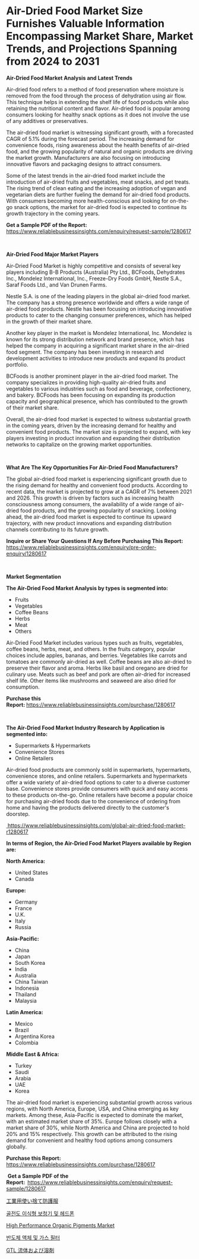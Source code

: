 <p><h1>Air-Dried Food Market Size Furnishes Valuable Information Encompassing Market Share, Market Trends, and Projections Spanning from 2024 to 2031</h1></p><p><strong>Air-Dried Food Market Analysis and Latest Trends</strong></p>
<p><p>Air-dried food refers to a method of food preservation where moisture is removed from the food through the process of dehydration using air flow. This technique helps in extending the shelf life of food products while also retaining the nutritional content and flavor. Air-dried food is popular among consumers looking for healthy snack options as it does not involve the use of any additives or preservatives.</p><p>The air-dried food market is witnessing significant growth, with a forecasted CAGR of 5.1% during the forecast period. The increasing demand for convenience foods, rising awareness about the health benefits of air-dried food, and the growing popularity of natural and organic products are driving the market growth. Manufacturers are also focusing on introducing innovative flavors and packaging designs to attract consumers.</p><p>Some of the latest trends in the air-dried food market include the introduction of air-dried fruits and vegetables, meat snacks, and pet treats. The rising trend of clean eating and the increasing adoption of vegan and vegetarian diets are further fueling the demand for air-dried food products. With consumers becoming more health-conscious and looking for on-the-go snack options, the market for air-dried food is expected to continue its growth trajectory in the coming years.</p></p>
<p><strong>Get a Sample PDF of the Report:&nbsp;</strong> <a href="https://www.reliablebusinessinsights.com/enquiry/request-sample/1280617">https://www.reliablebusinessinsights.com/enquiry/request-sample/1280617</a></p>
<p>&nbsp;</p>
<p><strong>Air-Dried Food Major Market Players</strong></p>
<p><p>Air-Dried Food Market is highly competitive and consists of several key players including B-B Products (Australia) Pty Ltd., BCFoods, Dehydrates Inc., Mondelez International, Inc., Freeze-Dry Foods GmbH, Nestle S.A., Saraf Foods Ltd., and Van Drunen Farms.</p><p>Nestle S.A. is one of the leading players in the global air-dried food market. The company has a strong presence worldwide and offers a wide range of air-dried food products. Nestle has been focusing on introducing innovative products to cater to the changing consumer preferences, which has helped in the growth of their market share.</p><p>Another key player in the market is Mondelez International, Inc. Mondelez is known for its strong distribution network and brand presence, which has helped the company in acquiring a significant market share in the air-dried food segment. The company has been investing in research and development activities to introduce new products and expand its product portfolio.</p><p>BCFoods is another prominent player in the air-dried food market. The company specializes in providing high-quality air-dried fruits and vegetables to various industries such as food and beverage, confectionery, and bakery. BCFoods has been focusing on expanding its production capacity and geographical presence, which has contributed to the growth of their market share.</p><p>Overall, the air-dried food market is expected to witness substantial growth in the coming years, driven by the increasing demand for healthy and convenient food products. The market size is projected to expand, with key players investing in product innovation and expanding their distribution networks to capitalize on the growing market opportunities.</p></p>
<p>&nbsp;</p>
<p><strong>What Are The Key Opportunities For Air-Dried Food Manufacturers?</strong></p>
<p><p>The global air-dried food market is experiencing significant growth due to the rising demand for healthy and convenient food products. According to recent data, the market is projected to grow at a CAGR of 7% between 2021 and 2026. This growth is driven by factors such as increasing health consciousness among consumers, the availability of a wide range of air-dried food products, and the growing popularity of snacking. Looking ahead, the air-dried food market is expected to continue its upward trajectory, with new product innovations and expanding distribution channels contributing to its future growth.</p></p>
<p><strong>Inquire or Share Your Questions If Any Before Purchasing This Report:</strong> <a href="https://www.reliablebusinessinsights.com/enquiry/pre-order-enquiry/1280617">https://www.reliablebusinessinsights.com/enquiry/pre-order-enquiry/1280617</a></p>
<p>&nbsp;</p>
<p><strong>Market Segmentation</strong></p>
<p><strong>The Air-Dried Food Market Analysis by types is segmented into:</strong></p>
<p><ul><li>Fruits</li><li>Vegetables</li><li>Coffee Beans</li><li>Herbs</li><li>Meat</li><li>Others</li></ul></p>
<p><p>Air-Dried Food Market includes various types such as fruits, vegetables, coffee beans, herbs, meat, and others. In the fruits category, popular choices include apples, bananas, and berries. Vegetables like carrots and tomatoes are commonly air-dried as well. Coffee beans are also air-dried to preserve their flavor and aroma. Herbs like basil and oregano are dried for culinary use. Meats such as beef and pork are often air-dried for increased shelf life. Other items like mushrooms and seaweed are also dried for consumption.</p></p>
<p><strong>Purchase this Report:&nbsp;</strong><a href="https://www.reliablebusinessinsights.com/purchase/1280617">https://www.reliablebusinessinsights.com/purchase/1280617</a></p>
<p>&nbsp;</p>
<p><strong>The Air-Dried Food Market Industry Research by Application is segmented into:</strong></p>
<p><ul><li>Supermarkets & Hypermarkets</li><li>Convenience Stores</li><li>Online Retailers</li></ul></p>
<p><p>Air-dried food products are commonly sold in supermarkets, hypermarkets, convenience stores, and online retailers. Supermarkets and hypermarkets offer a wide variety of air-dried food options to cater to a diverse customer base. Convenience stores provide consumers with quick and easy access to these products on-the-go. Online retailers have become a popular choice for purchasing air-dried foods due to the convenience of ordering from home and having the products delivered directly to the customer's doorstep.</p></p>
<p><a href="https://www.reliablebusinessinsights.com/global-air-dried-food-market-r1280617">&nbsp;https://www.reliablebusinessinsights.com/global-air-dried-food-market-r1280617</a></p>
<p><strong>In terms of Region, the Air-Dried Food Market Players available by Region are:</strong></p>
<p>
    <p> <strong> North America: </strong>
        <ul>
            <li>United States</li>
            <li>Canada</li>
        </ul>
        </p> 
    <p> <strong> Europe: </strong>
        <ul>
            <li>Germany</li>
            <li>France</li>
            <li>U.K.</li>
            <li>Italy</li>
            <li>Russia</li>
        </ul>
        </p> 
    <p> <strong> Asia-Pacific: </strong>
        <ul>
            <li>China</li>
            <li>Japan</li>
            <li>South Korea</li>
            <li>India</li>
            <li>Australia</li>
            <li>China Taiwan</li>
            <li>Indonesia</li>
            <li>Thailand</li>
            <li>Malaysia</li>
        </ul>
        </p> 
    <p> <strong> Latin America: </strong>
        <ul>
            <li>Mexico</li>
            <li>Brazil</li>
            <li>Argentina Korea</li>
            <li>Colombia</li>
        </ul>
        </p> 
    <p> <strong> Middle East & Africa: </strong>
        <ul>
            <li>Turkey</li>
            <li>Saudi</li>
            <li>Arabia</li>
            <li>UAE</li>
            <li>Korea</li>
        </ul>
    </p>
    </p>
<p><p>The air-dried food market is experiencing substantial growth across various regions, with North America, Europe, USA, and China emerging as key markets. Among these, Asia-Pacific is expected to dominate the market, with an estimated market share of 35%. Europe follows closely with a market share of 30%, while North America and China are projected to hold 20% and 15% respectively. This growth can be attributed to the rising demand for convenient and healthy food options among consumers globally.</p></p>
<p><strong>Purchase this Report: </strong><a href="https://www.reliablebusinessinsights.com/purchase/1280617">https://www.reliablebusinessinsights.com/purchase/1280617</a></p>
<p>&nbsp;<strong>Get a Sample PDF of the Report:&nbsp;&nbsp;</strong><a href="https://www.reliablebusinessinsights.com/enquiry/request-sample/1280617">https://www.reliablebusinessinsights.com/enquiry/request-sample/1280617</a></p>
<p><strong></strong></p>
<p><p><a href="https://github.com/AhmadMann1950/Market-Research-Report-List-1/blob/main/238797298578.md">工業用使い捨て防護服</a></p><p><a href="https://github.com/PhilToryphy7876567/Market-Research-Report-List-2/blob/main/740418890025.md">골전도 이식형 보청기 및 헤드폰</a></p><p><a href="https://github.com/ruddyyedelwadw/Market-Research-Report-List-2/blob/main/high-performance-organic-pigments-market.md">High Performance Organic Pigments Market</a></p><p><a href="https://github.com/solomonbode85/Market-Research-Report-List-1/blob/main/767327190026.md">반도체 액체 및 가스 필터</a></p><p><a href="https://github.com/qwpelcjko9242629/Market-Research-Report-List-2/blob/main/250103998579.md">GTL 流体および溶剤</a></p></p>